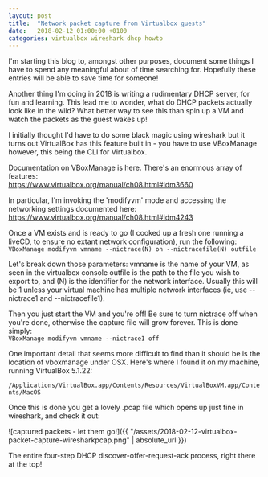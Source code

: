 ```yaml
---
layout: post
title:  "Network packet capture from Virtualbox guests"
date:   2018-02-12 01:00:00 +0100
categories: virtualbox wireshark dhcp howto
---
```

I'm starting this blog to, amongst other purposes, document some things I have to spend any meaningful about of time searching for. Hopefully these entries will be able to save time for someone!

Another thing I'm doing in 2018 is writing a rudimentary DHCP server, for fun and learning. This lead me to wonder, what do DHCP packets actually look like in the wild? What better way to see this than spin up a VM and watch the packets as the guest wakes up!

I initially thought I'd have to do some black magic using wireshark but it turns out VirtualBox has this feature built in - you have to use VBoxManage however, this being the CLI for Virtualbox.

Documentation on VBoxManage is here. There's an enormous array of features:  
<https://www.virtualbox.org/manual/ch08.html#idm3660>

In particular, I'm invoking the 'modifyvm' mode and accessing the networking settings documented here:  
<https://www.virtualbox.org/manual/ch08.html#idm4243>

Once a VM exists and is ready to go (I cooked up a fresh one running a liveCD, to ensure no extant network configuration), run the following:  
`VBoxManage modifyvm vmname --nictrace(N) on --nictracefile(N) outfile`

Let's break down those parameters:
vmname is the name of your VM, as seen in the virtualbox console
outfile is the path to the file you wish to export to, and
(N) is the identifier for the network interface. Usually this will be 1 unless your virtual machine has multiple network interfaces  (ie, use --nictrace1 and --nictracefile1).

Then you just start the VM and you're off! Be sure to turn nictrace off when you're done, otherwise the capture file will grow forever. This is done simply:  
`VBoxManage modifyvm vmname --nictrace1 off`

One important detail that seems more difficult to find than it should be is the location of vboxmanage under OSX. Here's where I found it on my machine, running VirtualBox 5.1.22:

`/Applications/VirtualBox.app/Contents/Resources/VirtualBoxVM.app/Contents/MacOS`

Once this is done you get a lovely .pcap file which opens up just fine in wireshark, and check it out:

![captured packets - let them go!]({{ "/assets/2018-02-12-virtualbox-packet-capture-wiresharkpcap.png" | absolute_url }})

The entire four-step DHCP discover-offer-request-ack process, right there at the top!
